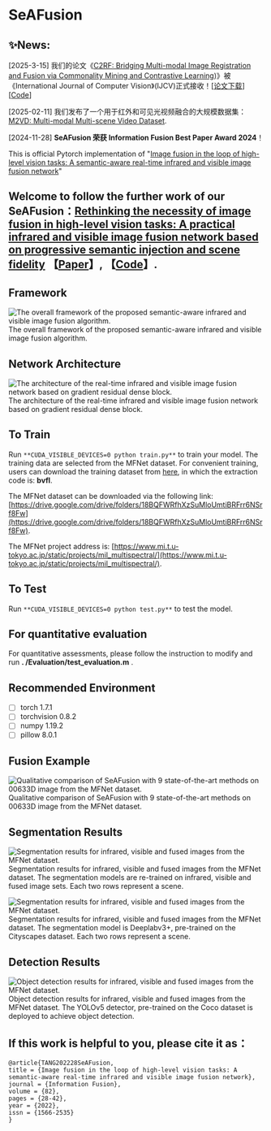 

#  SeAFusion
## ✨News:

[2025-3-15] 我们的论文《[C2RF: Bridging Multi-modal Image Registration and Fusion via Commonality Mining and Contrastive Learning]([https://github.com/Linfeng-Tang/C2RF))》被《International Journal of Computer Vision》(IJCV)正式接收！[[论文下载](https://github.com/Linfeng-Tang/C2RF)] [[Code](https://github.com/Linfeng-Tang/C2RF)]

[2025-02-11] 我们发布了一个用于红外和可见光视频融合的大规模数据集：[M2VD: Multi-modal Multi-scene Video Dataset](https://github.com/Linfeng-Tang/M2VD).

[2024-11-28] **SeAFusion 荣获 Information Fusion Best Paper Award 2024**！

This is official Pytorch implementation of "[Image fusion in the loop of high-level vision tasks: A semantic-aware real-time infrared and visible image fusion network](https://www.sciencedirect.com/science/article/pii/S1566253521002542)"
## Welcome to follow the further work of our SeAFusion：[Rethinking the necessity of image fusion in high-level vision tasks: A practical infrared and visible image fusion network based on progressive semantic injection and scene fidelity](https://github.com/Linfeng-Tang/PSFusion) 【[Paper](https://www.sciencedirect.com/science/article/pii/S1566253523001860)】, 【[Code](https://github.com/Linfeng-Tang/PSFusion)】.
## Framework
![The overall framework of the proposed semantic-aware infrared and visible image fusion algorithm.](https://github.com/Linfeng-Tang/SeAFusion/blob/main/Figure/Framework.png)
The overall framework of the proposed semantic-aware infrared and visible image fusion algorithm.

## Network Architecture
![The architecture of the real-time infrared and visible image fusion network based on gradient residual dense block.](https://github.com/Linfeng-Tang/SeAFusion/blob/main/Figure/Network.png)
The architecture of the real-time infrared and visible image fusion network based on gradient residual dense block.

## To Train

Run ```**CUDA_VISIBLE_DEVICES=0 python train.py**``` to train your model.
The training data are selected from the MFNet dataset. For convenient training, users can download the training dataset from [here](https://pan.baidu.com/s/1xueuKYvYp7uPObzvywdgyA), in which the extraction code is: **bvfl**.

The MFNet dataset can be downloaded via the following link: [https://drive.google.com/drive/folders/18BQFWRfhXzSuMloUmtiBRFrr6NSrf8Fw](https://drive.google.com/drive/folders/18BQFWRfhXzSuMloUmtiBRFrr6NSrf8Fw).

The MFNet project address is: [https://www.mi.t.u-tokyo.ac.jp/static/projects/mil_multispectral/](https://www.mi.t.u-tokyo.ac.jp/static/projects/mil_multispectral/).
## To Test

Run ```**CUDA_VISIBLE_DEVICES=0 python test.py**``` to test the model.

## For quantitative evaluation
For quantitative assessments, please follow the instruction to modify and run **. /Evaluation/test_evaluation.m** .

## Recommended Environment

 - [ ] torch  1.7.1
 - [ ] torchvision 0.8.2
 - [ ] numpy 1.19.2
 - [ ] pillow  8.0.1

## Fusion Example
![Qualitative comparison of SeAFusion with 9 state-of-the-art methods on 00633D image from the MFNet dataset.](https://github.com/Linfeng-Tang/SeAFusion/blob/main/Figure/00633D.png)
Qualitative comparison of SeAFusion with 9 state-of-the-art methods on 00633D image from the MFNet dataset.

## Segmentation Results
![Segmentation results for infrared, visible and fused images from the MFNet dataset.](https://github.com/Linfeng-Tang/SeAFusion/blob/main/Figure/Segmentation1.png)
Segmentation results for infrared, visible and fused images from the MFNet dataset. The segmentation models are re-trained on infrared, visible and fused image sets.
Each two rows represent a scene.

![Segmentation results for infrared, visible and fused images from the MFNet dataset.](https://github.com/Linfeng-Tang/SeAFusion/blob/main/Figure/Segmentation_Deeplab.png)
Segmentation results for infrared, visible and fused images from the MFNet dataset. The segmentation model is Deeplabv3+, pre-trained on the Cityscapes dataset. Each
two rows represent a scene.

## Detection Results
![Object detection results for infrared, visible and fused images from the MFNet dataset.](https://github.com/Linfeng-Tang/SeAFusion/blob/main/Figure/Detection.png)
Object detection results for infrared, visible and fused images from the MFNet dataset. The YOLOv5 detector, pre-trained on the Coco dataset is deployed to achieve
object detection.


## If this work is helpful to you, please cite it as：
```
@article{TANG202228SeAFusion,
title = {Image fusion in the loop of high-level vision tasks: A semantic-aware real-time infrared and visible image fusion network},
journal = {Information Fusion},
volume = {82},
pages = {28-42},
year = {2022},
issn = {1566-2535}
}
```

